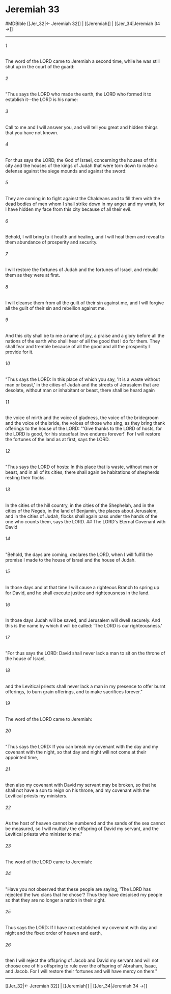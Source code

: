 # Jeremiah 33
#MDBible
[[Jer_32|← Jeremiah 32]] | [[Jeremiah]] | [[Jer_34|Jeremiah 34 →]]

***

###### 1 
The word of the LORD came to Jeremiah a second time, while he was still shut up in the court of the guard: 

###### 2 
"Thus says the LORD who made the earth, the LORD who formed it to establish it--the LORD is his name: 

###### 3 
Call to me and I will answer you, and will tell you great and hidden things that you have not known. 

###### 4 
For thus says the LORD, the God of Israel, concerning the houses of this city and the houses of the kings of Judah that were torn down to make a defense against the siege mounds and against the sword: 

###### 5 
They are coming in to fight against the Chaldeans and to fill them with the dead bodies of men whom I shall strike down in my anger and my wrath, for I have hidden my face from this city because of all their evil. 

###### 6 
Behold, I will bring to it health and healing, and I will heal them and reveal to them abundance of prosperity and security. 

###### 7 
I will restore the fortunes of Judah and the fortunes of Israel, and rebuild them as they were at first. 

###### 8 
I will cleanse them from all the guilt of their sin against me, and I will forgive all the guilt of their sin and rebellion against me. 

###### 9 
And this city shall be to me a name of joy, a praise and a glory before all the nations of the earth who shall hear of all the good that I do for them. They shall fear and tremble because of all the good and all the prosperity I provide for it. 

###### 10 
"Thus says the LORD: In this place of which you say, 'It is a waste without man or beast,' in the cities of Judah and the streets of Jerusalem that are desolate, without man or inhabitant or beast, there shall be heard again 

###### 11 
the voice of mirth and the voice of gladness, the voice of the bridegroom and the voice of the bride, the voices of those who sing, as they bring thank offerings to the house of the LORD: "'Give thanks to the LORD of hosts, for the LORD is good, for his steadfast love endures forever!' For I will restore the fortunes of the land as at first, says the LORD. 

###### 12 
"Thus says the LORD of hosts: In this place that is waste, without man or beast, and in all of its cities, there shall again be habitations of shepherds resting their flocks. 

###### 13 
In the cities of the hill country, in the cities of the Shephelah, and in the cities of the Negeb, in the land of Benjamin, the places about Jerusalem, and in the cities of Judah, flocks shall again pass under the hands of the one who counts them, says the LORD. ## The LORD's Eternal Covenant with David 

###### 14 
"Behold, the days are coming, declares the LORD, when I will fulfill the promise I made to the house of Israel and the house of Judah. 

###### 15 
In those days and at that time I will cause a righteous Branch to spring up for David, and he shall execute justice and righteousness in the land. 

###### 16 
In those days Judah will be saved, and Jerusalem will dwell securely. And this is the name by which it will be called: 'The LORD is our righteousness.' 

###### 17 
"For thus says the LORD: David shall never lack a man to sit on the throne of the house of Israel, 

###### 18 
and the Levitical priests shall never lack a man in my presence to offer burnt offerings, to burn grain offerings, and to make sacrifices forever." 

###### 19 
The word of the LORD came to Jeremiah: 

###### 20 
"Thus says the LORD: If you can break my covenant with the day and my covenant with the night, so that day and night will not come at their appointed time, 

###### 21 
then also my covenant with David my servant may be broken, so that he shall not have a son to reign on his throne, and my covenant with the Levitical priests my ministers. 

###### 22 
As the host of heaven cannot be numbered and the sands of the sea cannot be measured, so I will multiply the offspring of David my servant, and the Levitical priests who minister to me." 

###### 23 
The word of the LORD came to Jeremiah: 

###### 24 
"Have you not observed that these people are saying, 'The LORD has rejected the two clans that he chose'? Thus they have despised my people so that they are no longer a nation in their sight. 

###### 25 
Thus says the LORD: If I have not established my covenant with day and night and the fixed order of heaven and earth, 

###### 26 
then I will reject the offspring of Jacob and David my servant and will not choose one of his offspring to rule over the offspring of Abraham, Isaac, and Jacob. For I will restore their fortunes and will have mercy on them." 

***

[[Jer_32|← Jeremiah 32]] | [[Jeremiah]] | [[Jer_34|Jeremiah 34 →]]
